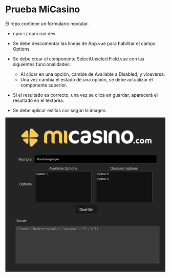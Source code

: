 # Prueba MiCasino

El repo contiene un formulario modular. 

- npm i / npm run dev

- Se debe descomentar las lineas de App.vue para habilitar el campo Options.
- Se debe crear el componente SelectUnselectField.vue con las siguientes funcionalidades:
  - Al clicar en una opción, cambie de Available a Disabled, y viceversa.
  - Una vez cambia el estado de una opción, se debe actualizar el componente superior.
  
- Si el resultado es correcto, una vez se clica en guardar, aparecerá el resultado en el textarea.
- Se debe aplicar estilos css según la imagen.

<img src="./src/assets/result.png" alt="screenshot" width="500"/>

